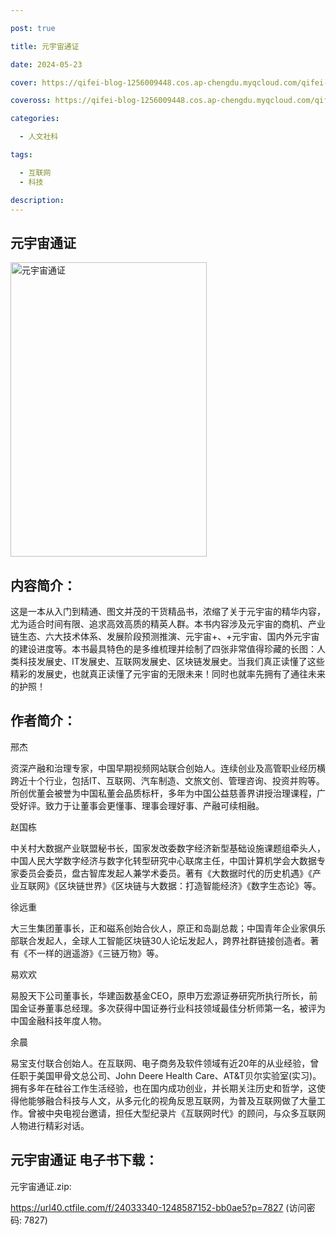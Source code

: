 ```yaml
---

post: true

title: 元宇宙通证

date: 2024-05-23

cover: https://qifei-blog-1256009448.cos.ap-chengdu.myqcloud.com/qifei-blog/663350c10ea9cb140394e150.jpg

coveross: https://qifei-blog-1256009448.cos.ap-chengdu.myqcloud.com/qifei-blog/663350c10ea9cb140394e150.jpg

categories:

  - 人文社科

tags:

  - 互联网
  - 科技

description:
---
```


## 元宇宙通证
<img alt="元宇宙通证 " class="aligncenter loading" data-was-processed="true" decoding="async" fetchpriority="high" height="471" src="https://qifei-blog-1256009448.cos.ap-chengdu.myqcloud.com/qifei-blog/663350c10ea9cb140394e150.jpg  " style="cursor: zoom-in;" width="314"/>

## 内容简介：

这是一本从入门到精通、图文并茂的干货精品书，浓缩了关于元宇宙的精华内容，尤为适合时间有限、追求高效高质的精英人群。本书内容涉及元宇宙的商机、产业链生态、六大技术体系、发展阶段预测推演、元宇宙+、+元宇宙、国内外元宇宙的建设进度等。本书最具特色的是多维梳理并绘制了四张非常值得珍藏的长图：人类科技发展史、IT发展史、互联网发展史、区块链发展史。当我们真正读懂了这些精彩的发展史，也就真正读懂了元宇宙的无限未来！同时也就率先拥有了通往未来的护照！

## 作者简介：

邢杰

资深产融和治理专家，中国早期视频网站联合创始人。连续创业及高管职业经历横跨近十个行业，包括IT、互联网、汽车制造、文旅文创、管理咨询、投资并购等。所创优董会被誉为中国私董会品质标杆，多年为中国公益慈善界讲授治理课程，广受好评。致力于让董事会更懂事、理事会理好事、产融可续相融。

赵国栋

中关村大数据产业联盟秘书长，国家发改委数字经济新型基础设施课题组牵头人，中国人民大学数字经济与数字化转型研究中心联席主任，中国计算机学会大数据专家委员会委员，盘古智库发起人兼学术委员。著有《大数据时代的历史机遇》《产业互联网》《区块链世界》《区块链与大数据：打造智能经济》《数字生态论》等。

徐远重

大三生集团董事长，正和磁系创始合伙人，原正和岛副总裁；中国青年企业家俱乐部联合发起人，全球人工智能区块链30人论坛发起人，跨界社群链接创造者。著有《不一样的逍遥游》《三链万物》等。

易欢欢

易股天下公司董事长，华建函数基金CEO，原申万宏源证券研究所执行所长，前国金证券董事总经理。多次获得中国证券行业科技领域最佳分析师第一名，被评为中国金融科技年度人物。

余晨

易宝支付联合创始人。在互联网、电子商务及软件领域有近20年的从业经验，曾任职于美国甲骨文总公司、John Deere Health Care、AT&amp;T贝尔实验室(实习)。拥有多年在硅谷工作生活经验，也在国内成功创业，并长期关注历史和哲学，这使得他能够融合科技与人文，从多元化的视角反思互联网，为普及互联网做了大量工作。曾被中央电视台邀请，担任大型纪录片《互联网时代》的顾问，与众多互联网人物进行精彩对话。

## 元宇宙通证 电子书下载：
元宇宙通证.zip: 

https://url40.ctfile.com/f/24033340-1248587152-bb0ae5?p=7827 (访问密码: 7827)
